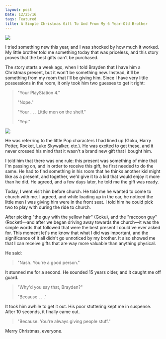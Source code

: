```yaml
---
layout: post
Date: 12/25/16
tags: Featured
title: A Simple Christmas Gift To And From My 6 Year-Old Brother
---
```


![][image-1]

I tried something new this year, and I was shocked by how much it worked. My little brother told me something today that was priceless, and this story proves that the best gifts can't be purchased.

The story starts a week ago, when I told Brayden that I have him a Christmas present, but it won't be something new. Instead, it'll be something from my room that I'll be giving him. Since I have very little possessions in the room, it only took him two guesses to get it right:

> "Your PlayStation 4."
> 
> "Nope."
> 
> "Your . . . Little men on the shelf."
> 
> "Yep."

![][image-2]

He was referring to the little Pop characters I had lined up (Goku, Harry Potter, Rocket, Luke Skywalker, etc.). He was excited to get these, and it never crossed his mind that it wasn't a brand new gift that I bought him.

I told him that there was one rule: this present was something of mine that I'm passing on, and in order to receive this gift, he first needed to do the same. He had to find something in his room that he thinks another kid might like as a present, and together, we'd give it to a kid that would enjoy it more than he did. He agreed, and a few days later, he told me the gift was ready. 

Today, I went visit him before church. He told me he wanted to come to church with me. I agreed, and while loading up in the car, he noticed the little men I was giving him were in the front seat. I told him he could pick two to play with during the ride to church.

After picking "the guy with the yellow hair" (Goku), and the "raccoon guy" (Rocket)—and after we began driving away towards the church—it was the simple words that followed that were the best present I could've ever asked for. This moment let's me know that what I did was important, and the significance of it all didn't go unnoticed by my brother. It also showed me that I can receive gifts that are way more valuable than anything physical.

He said:

> "Nash. You're a good person."

It stunned me for a second. He sounded 15 years older, and it caught me off guard.

> "Why'd you say that, Brayden?"
> 
> "Because . . ."

It took him awhile to get it out. His poor stuttering kept me in suspense. After 10 seconds, it finally came out.

> "Because. You're always giving people stuff."

Merry Christmas, everyone.

[image-1]:	https://dl.dropboxusercontent.com/s/soezreabtqf7fd9/IMG_1754.jpeg
[image-2]:	https://images-na.ssl-images-amazon.com/images/I/716Q3Pc6OSL._SL1500_.jpg